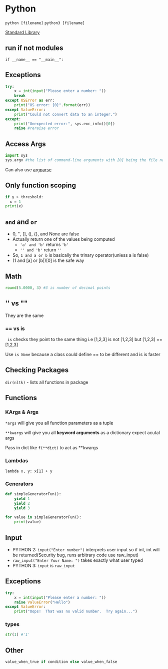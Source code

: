 # Python

`python [filename]` `python3 [filename]`

[Standard Library](https://docs.python.org/3/library/)

## run if not modules

`if __name__ == "__main__":`

## Exceptions

```python
try:
    x = int(input("Please enter a number: "))
    break
except OSError as err:
    print("OS error: {0}".format(err))
except ValueError:
    print("Could not convert data to an integer.")
except:
    print("Unexpected error:", sys.exc_info()[0])
    raise #reraise error
```

## Access Args

```python
import sys
sys.argv #the list of command-line arguments with [0] being the file name
```

Can also use [argparse](https://docs.python.org/3/library/argparse.html)

## Only function scoping

```py
if y > threshold:
  x = 1
print(x)
```

## `and` and `or`
- 0, '', [], (), {}, and None are false
- Actually return one of the values being computed
  -  `'a' and 'b'` returns `'b'`
  - `'' and 'b'` return `''`
- So, `1 and a or b` is basically the trinary operator(unless a is false)
- (1 and [a] or [b])[0] is the safe way

## Math
```py
round(5.0000, 3) #3 is number of decimal points
```

## '' vs ""
They are the same

### == vs is

` is` checks they point to the same thing i.e [1,2,3] is not [1,2,3] but [1,2,3] == [1,2,3]

Use `is None` because a class could define == to be different and is is faster

## Checking Packages
`dir(nltk)` - lists all functions in package

## Functions

### KArgs & Args

`*args` will give you all function parameters as a tuple

`**kwargs` will give you all **keyword arguments** as a dictionary expect acutal args

Pass in dict like `f(**dict)` to act as **kwargs

### Lambdas

`lambda x, y: x[1] + y`

### Generators

```python
def simpleGeneratorFun(): 
    yield 1
    yield 2
    yield 3
  
for value in simpleGeneratorFun():  
    print(value)
```

## Input

- PYTHON 2: `input("Enter number")` interprets user input so if int, int will be returned(Security bug, runs arbitrary code use raw_input)
- `raw_input("Enter Your Name: ")` takes exactly what user typed 
- PYTHON 3: `input` is `raw_input`

## Exceptions

```python
try:
    x = int(input("Please enter a number: "))
    raise ValueError("Hello")
except ValueError:
    print("Oops!  That was no valid number.  Try again...")
```

### types

```python
str(1) #'1'
```

## Other

```python
value_when_true if condition else value_when_false
```

